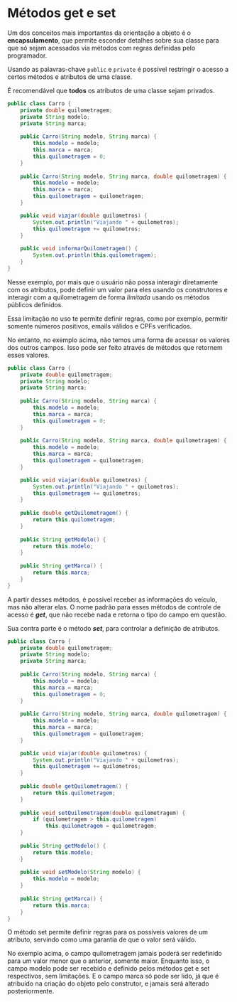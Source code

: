 # Métodos get e set

Um dos conceitos mais importantes da orientação a objeto é o **encapsulamento**, que permite esconder detalhes sobre sua classe para que só sejam acessados via métodos com regras definidas pelo programador.

Usando as palavras-chave `public` e `private` é possível restringir o acesso a certos métodos e atributos de uma classe.

É recomendável que **todos** os atributos de uma classe sejam privados.

```java
public class Carro {
	private double quilometragem;
	private String modelo;
	private String marca;
	
	public Carro(String modelo, String marca) {
		this.modelo = modelo;
		this.marca = marca;
		this.quilometragem = 0;
	}
	
	public Carro(String modelo, String marca, double quilometragem) {
		this.modelo = modelo;
		this.marca = marca;
		this.quilometragem = quilometragem;
	}

	public void viajar(double quilometros) {
		System.out.println("Viajando " + quilometros);
		this.quilometragem += quilometros;
	}
	
	public void informarQuilometragem() {
		System.out.println(this.quilometragem);
	}
}
```

Nesse exemplo, por mais que o usuário não possa interagir diretamente com os atributos, pode definir um valor para eles usando os construtores e interagir com a quilometragem de forma *limitada* usando os métodos públicos definidos.

Essa limitação no uso te permite definir regras, como por exemplo, permitir somente números positivos, emails válidos e CPFs verificados.

No entanto, no exemplo acima, não temos uma forma de acessar os valores dos outros campos. Isso pode ser feito através de métodos que retornem esses valores.

```java
public class Carro {
	private double quilometragem;
	private String modelo;
	private String marca;
	
	public Carro(String modelo, String marca) {
		this.modelo = modelo;
		this.marca = marca;
		this.quilometragem = 0;
	}
	
	public Carro(String modelo, String marca, double quilometragem) {
		this.modelo = modelo;
		this.marca = marca;
		this.quilometragem = quilometragem;
	}

	public void viajar(double quilometros) {
		System.out.println("Viajando " + quilometros);
		this.quilometragem += quilometros;
	}
	
	public double getQuilometragem() {
		return this.quilometragem;
	}
	
	public String getModelo() {
		return this.modelo;
	}
	
	public String getMarca() {
		return this.marca;
	}
}
```

A partir desses métodos, é possível receber as informações do veículo, mas não alterar elas.
O nome padrão para esses métodos de controle de acesso é ***get***, que não recebe nada e retorna o tipo do campo em questão.

Sua contra parte é o método ***set***, para controlar a definição de atributos.

```java
public class Carro {
	private double quilometragem;
	private String modelo;
	private String marca;
	
	public Carro(String modelo, String marca) {
		this.modelo = modelo;
		this.marca = marca;
		this.quilometragem = 0;
	}
	
	public Carro(String modelo, String marca, double quilometragem) {
		this.modelo = modelo;
		this.marca = marca;
		this.quilometragem = quilometragem;
	}

	public void viajar(double quilometros) {
		System.out.println("Viajando " + quilometros);
		this.quilometragem += quilometros;
	}
	
	public double getQuilometragem() {
		return this.quilometragem;
	}
	
	public void setQuilometragem(double quilometragem) {
		if (quilometragem > this.quilometragem)
			this.quilometragem = quilometragem;
	}
	
	public String getModelo() {
		return this.modelo;
	}
	
	public void setModelo(String modelo) {
		this.modelo = modelo;
	}
	
	public String getMarca() {
		return this.marca;
	}
}
```

O método set permite definir regras para os possíveis valores de um atributo, servindo como uma garantia de que o valor será válido.

No exemplo acima, o campo quilometragem jamais poderá ser redefinido para um valor menor que o anterior, somente maior.
Enquanto isso, o campo modelo pode ser recebido e definido pelos métodos get e set respectivos, sem limitações.
E o campo marca só pode ser lido, já que é atribuído na criação do objeto pelo construtor, e jamais será alterado posteriormente.
